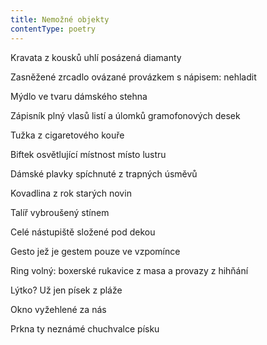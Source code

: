 ```yaml
---
title: Nemožné objekty
contentType: poetry
---
```


<section>

Kravata z kousků uhlí posázená diamanty

Zasněžené zrcadlo ovázané provázkem s nápisem: ne­hladit

Mýdlo ve tvaru dámského stehna

Zápisník plný vlasů listí a úlomků gramofonových desek

Tužka z cigaretového kouře

Biftek osvětlující místnost místo lustru

Dámské plavky spíchnuté z trapných úsměvů

Kovadlina z rok starých novin

Talíř vybroušený stínem

Celé nástupiště složené pod dekou

Gesto jež je gestem pouze ve vzpomínce

Ring volný: boxerské rukavice z masa a provazy z hih­ňání

Lýtko? Už jen písek z pláže

</section>

<section>

Okno vyžehlené za nás

</section>

<section>

Prkna ty neznámé chuchvalce písku

</section>
